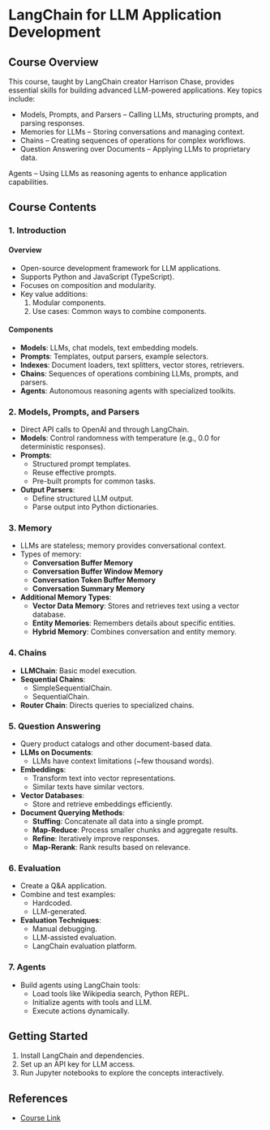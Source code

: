 # LangChain for LLM Application Development

## Course Overview
This course, taught by LangChain creator Harrison Chase, provides essential skills for building advanced LLM-powered applications. Key topics include:
- Models, Prompts, and Parsers – Calling LLMs, structuring prompts, and parsing responses.
- Memories for LLMs – Storing conversations and managing context.
- Chains – Creating sequences of operations for complex workflows.
- Question Answering over Documents – Applying LLMs to proprietary data.

Agents – Using LLMs as reasoning agents to enhance application capabilities.

## Course Contents

### 1. Introduction
#### Overview
- Open-source development framework for LLM applications.
- Supports Python and JavaScript (TypeScript).
- Focuses on composition and modularity.
- Key value additions:
  1. Modular components.
  2. Use cases: Common ways to combine components.

#### Components
- **Models**: LLMs, chat models, text embedding models.
- **Prompts**: Templates, output parsers, example selectors.
- **Indexes**: Document loaders, text splitters, vector stores, retrievers.
- **Chains**: Sequences of operations combining LLMs, prompts, and parsers.
- **Agents**: Autonomous reasoning agents with specialized toolkits.

### 2. Models, Prompts, and Parsers
- Direct API calls to OpenAI and through LangChain.
- **Models**: Control randomness with temperature (e.g., 0.0 for deterministic responses).
- **Prompts**:
  - Structured prompt templates.
  - Reuse effective prompts.
  - Pre-built prompts for common tasks.
- **Output Parsers**:
  - Define structured LLM output.
  - Parse output into Python dictionaries.

### 3. Memory
- LLMs are stateless; memory provides conversational context.
- Types of memory:
  - **Conversation Buffer Memory**
  - **Conversation Buffer Window Memory**
  - **Conversation Token Buffer Memory**
  - **Conversation Summary Memory**
- **Additional Memory Types**:
  - **Vector Data Memory**: Stores and retrieves text using a vector database.
  - **Entity Memories**: Remembers details about specific entities.
  - **Hybrid Memory**: Combines conversation and entity memory.

### 4. Chains
- **LLMChain**: Basic model execution.
- **Sequential Chains**:
  - SimpleSequentialChain.
  - SequentialChain.
- **Router Chain**: Directs queries to specialized chains.

### 5. Question Answering
- Query product catalogs and other document-based data.
- **LLMs on Documents**:
  - LLMs have context limitations (~few thousand words).
- **Embeddings**:
  - Transform text into vector representations.
  - Similar texts have similar vectors.
- **Vector Databases**:
  - Store and retrieve embeddings efficiently.
- **Document Querying Methods**:
  - **Stuffing**: Concatenate all data into a single prompt.
  - **Map-Reduce**: Process smaller chunks and aggregate results.
  - **Refine**: Iteratively improve responses.
  - **Map-Rerank**: Rank results based on relevance.

### 6. Evaluation
- Create a Q&A application.
- Combine and test examples:
  - Hardcoded.
  - LLM-generated.
- **Evaluation Techniques**:
  - Manual debugging.
  - LLM-assisted evaluation.
  - LangChain evaluation platform.

### 7. Agents
- Build agents using LangChain tools:
  - Load tools like Wikipedia search, Python REPL.
  - Initialize agents with tools and LLM.
  - Execute actions dynamically.

## Getting Started
1. Install LangChain and dependencies.
2. Set up an API key for LLM access.
3. Run Jupyter notebooks to explore the concepts interactively.

## References
- [Course Link](https://www.deeplearning.ai/short-courses/langchain-for-llm-application-development/)

